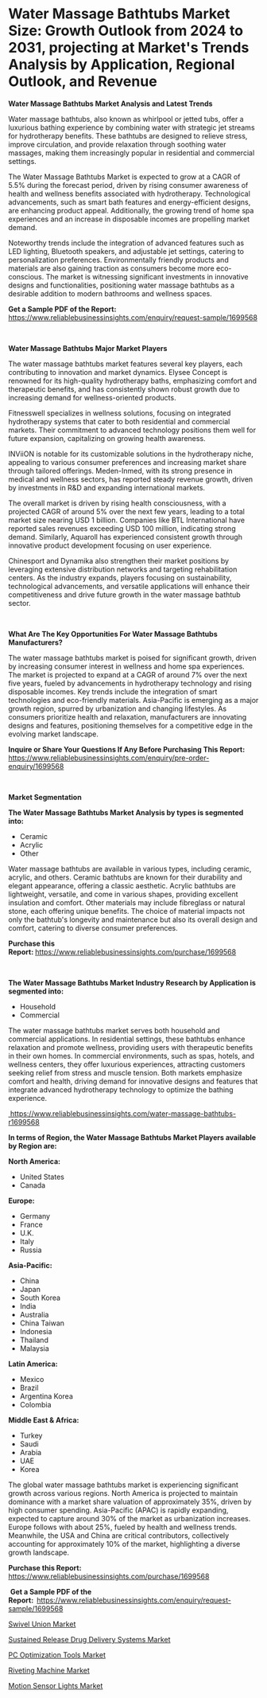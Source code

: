 <p><h1>Water Massage Bathtubs Market Size: Growth Outlook from 2024 to 2031, projecting at Market's Trends Analysis by Application, Regional Outlook, and Revenue</h1></p><p><strong>Water Massage Bathtubs Market Analysis and Latest Trends</strong></p>
<p><p>Water massage bathtubs, also known as whirlpool or jetted tubs, offer a luxurious bathing experience by combining water with strategic jet streams for hydrotherapy benefits. These bathtubs are designed to relieve stress, improve circulation, and provide relaxation through soothing water massages, making them increasingly popular in residential and commercial settings.</p><p>The Water Massage Bathtubs Market is expected to grow at a CAGR of 5.5% during the forecast period, driven by rising consumer awareness of health and wellness benefits associated with hydrotherapy. Technological advancements, such as smart bath features and energy-efficient designs, are enhancing product appeal. Additionally, the growing trend of home spa experiences and an increase in disposable incomes are propelling market demand.</p><p>Noteworthy trends include the integration of advanced features such as LED lighting, Bluetooth speakers, and adjustable jet settings, catering to personalization preferences. Environmentally friendly products and materials are also gaining traction as consumers become more eco-conscious. The market is witnessing significant investments in innovative designs and functionalities, positioning water massage bathtubs as a desirable addition to modern bathrooms and wellness spaces.</p></p>
<p><strong>Get a Sample PDF of the Report:&nbsp;</strong> <a href="https://www.reliablebusinessinsights.com/enquiry/request-sample/1699568?utm_campaign=1611&utm_medium=2&utm_source=Github&utm_content=ia&utm_term=30102024&utm_id=water-massage-bathtubs">https://www.reliablebusinessinsights.com/enquiry/request-sample/1699568</a></p>
<p>&nbsp;</p>
<p><strong>Water Massage Bathtubs Major Market Players</strong></p>
<p><p>The water massage bathtubs market features several key players, each contributing to innovation and market dynamics. Elysee Concept is renowned for its high-quality hydrotherapy baths, emphasizing comfort and therapeutic benefits, and has consistently shown robust growth due to increasing demand for wellness-oriented products. </p><p>Fitnesswell specializes in wellness solutions, focusing on integrated hydrotherapy systems that cater to both residential and commercial markets. Their commitment to advanced technology positions them well for future expansion, capitalizing on growing health awareness.</p><p>INViiON is notable for its customizable solutions in the hydrotherapy niche, appealing to various consumer preferences and increasing market share through tailored offerings. Meden-Inmed, with its strong presence in medical and wellness sectors, has reported steady revenue growth, driven by investments in R&D and expanding international markets.</p><p>The overall market is driven by rising health consciousness, with a projected CAGR of around 5% over the next few years, leading to a total market size nearing USD 1 billion. Companies like BTL International have reported sales revenues exceeding USD 100 million, indicating strong demand. Similarly, Aquaroll has experienced consistent growth through innovative product development focusing on user experience.</p><p>Chinesport and Dynamika also strengthen their market positions by leveraging extensive distribution networks and targeting rehabilitation centers. As the industry expands, players focusing on sustainability, technological advancements, and versatile applications will enhance their competitiveness and drive future growth in the water massage bathtub sector.</p></p>
<p>&nbsp;</p>
<p><strong>What Are The Key Opportunities For Water Massage Bathtubs Manufacturers?</strong></p>
<p><p>The water massage bathtubs market is poised for significant growth, driven by increasing consumer interest in wellness and home spa experiences. The market is projected to expand at a CAGR of around 7% over the next five years, fueled by advancements in hydrotherapy technology and rising disposable incomes. Key trends include the integration of smart technologies and eco-friendly materials. Asia-Pacific is emerging as a major growth region, spurred by urbanization and changing lifestyles. As consumers prioritize health and relaxation, manufacturers are innovating designs and features, positioning themselves for a competitive edge in the evolving market landscape.</p></p>
<p><strong>Inquire or Share Your Questions If Any Before Purchasing This Report:</strong> <a href="https://www.reliablebusinessinsights.com/enquiry/pre-order-enquiry/1699568?utm_campaign=1611&utm_medium=2&utm_source=Github&utm_content=ia&utm_term=30102024&utm_id=water-massage-bathtubs">https://www.reliablebusinessinsights.com/enquiry/pre-order-enquiry/1699568</a></p>
<p>&nbsp;</p>
<p><strong>Market Segmentation</strong></p>
<p><strong>The Water Massage Bathtubs Market Analysis by types is segmented into:</strong></p>
<p><ul><li>Ceramic</li><li>Acrylic</li><li>Other</li></ul></p>
<p><p>Water massage bathtubs are available in various types, including ceramic, acrylic, and others. Ceramic bathtubs are known for their durability and elegant appearance, offering a classic aesthetic. Acrylic bathtubs are lightweight, versatile, and come in various shapes, providing excellent insulation and comfort. Other materials may include fibreglass or natural stone, each offering unique benefits. The choice of material impacts not only the bathtub's longevity and maintenance but also its overall design and comfort, catering to diverse consumer preferences.</p></p>
<p><strong>Purchase this Report:&nbsp;</strong><a href="https://www.reliablebusinessinsights.com/purchase/1699568?utm_campaign=1611&utm_medium=2&utm_source=Github&utm_content=ia&utm_term=30102024&utm_id=water-massage-bathtubs">https://www.reliablebusinessinsights.com/purchase/1699568</a></p>
<p>&nbsp;</p>
<p><strong>The Water Massage Bathtubs Market Industry Research by Application is segmented into:</strong></p>
<p><ul><li>Household</li><li>Commercial</li></ul></p>
<p><p>The water massage bathtubs market serves both household and commercial applications. In residential settings, these bathtubs enhance relaxation and promote wellness, providing users with therapeutic benefits in their own homes. In commercial environments, such as spas, hotels, and wellness centers, they offer luxurious experiences, attracting customers seeking relief from stress and muscle tension. Both markets emphasize comfort and health, driving demand for innovative designs and features that integrate advanced hydrotherapy technology to optimize the bathing experience.</p></p>
<p><a href="https://www.reliablebusinessinsights.com/water-massage-bathtubs-r1699568?utm_campaign=1611&utm_medium=2&utm_source=Github&utm_content=ia&utm_term=30102024&utm_id=water-massage-bathtubs">&nbsp;https://www.reliablebusinessinsights.com/water-massage-bathtubs-r1699568</a></p>
<p><strong>In terms of Region, the Water Massage Bathtubs Market Players available by Region are:</strong></p>
<p>
    <p> <strong> North America: </strong>
        <ul>
            <li>United States</li>
            <li>Canada</li>
        </ul>
        </p> 
    <p> <strong> Europe: </strong>
        <ul>
            <li>Germany</li>
            <li>France</li>
            <li>U.K.</li>
            <li>Italy</li>
            <li>Russia</li>
        </ul>
        </p> 
    <p> <strong> Asia-Pacific: </strong>
        <ul>
            <li>China</li>
            <li>Japan</li>
            <li>South Korea</li>
            <li>India</li>
            <li>Australia</li>
            <li>China Taiwan</li>
            <li>Indonesia</li>
            <li>Thailand</li>
            <li>Malaysia</li>
        </ul>
        </p> 
    <p> <strong> Latin America: </strong>
        <ul>
            <li>Mexico</li>
            <li>Brazil</li>
            <li>Argentina Korea</li>
            <li>Colombia</li>
        </ul>
        </p> 
    <p> <strong> Middle East & Africa: </strong>
        <ul>
            <li>Turkey</li>
            <li>Saudi</li>
            <li>Arabia</li>
            <li>UAE</li>
            <li>Korea</li>
        </ul>
    </p>
    </p>
<p><p>The global water massage bathtubs market is experiencing significant growth across various regions. North America is projected to maintain dominance with a market share valuation of approximately 35%, driven by high consumer spending. Asia-Pacific (APAC) is rapidly expanding, expected to capture around 30% of the market as urbanization increases. Europe follows with about 25%, fueled by health and wellness trends. Meanwhile, the USA and China are critical contributors, collectively accounting for approximately 10% of the market, highlighting a diverse growth landscape.</p></p>
<p><strong>Purchase this Report: </strong><a href="https://www.reliablebusinessinsights.com/purchase/1699568?utm_campaign=1611&utm_medium=2&utm_source=Github&utm_content=ia&utm_term=30102024&utm_id=water-massage-bathtubs">https://www.reliablebusinessinsights.com/purchase/1699568</a></p>
<p>&nbsp;<strong>Get a Sample PDF of the Report:&nbsp;&nbsp;</strong><a href="https://www.reliablebusinessinsights.com/enquiry/request-sample/1699568?utm_campaign=1611&utm_medium=2&utm_source=Github&utm_content=ia&utm_term=30102024&utm_id=water-massage-bathtubs">https://www.reliablebusinessinsights.com/enquiry/request-sample/1699568</a></p>
<p><strong></strong></p>
<p><p><a href="https://www.linkedin.com/pulse/swivel-union-spectrum-usage-patterns-sector-evolution-2024-2031-aynjc?utm_campaign=1611&utm_medium=2&utm_source=Github&utm_content=ia&utm_term=30102024&utm_id=water-massage-bathtubs">Swivel Union Market</a></p><p><a href="https://www.linkedin.com/pulse/navigating-sustained-release-drug-delivery-systems-mark-5j2ne?utm_campaign=1611&utm_medium=2&utm_source=Github&utm_content=ia&utm_term=30102024&utm_id=water-massage-bathtubs">Sustained Release Drug Delivery Systems Market</a></p><p><a href="https://www.linkedin.com/pulse/pc-optimization-tools-market-analysis-product-segmentation-hyefe?utm_campaign=1611&utm_medium=2&utm_source=Github&utm_content=ia&utm_term=30102024&utm_id=water-massage-bathtubs">PC Optimization Tools Market</a></p><p><a href="https://www.linkedin.com/pulse/global-riveting-machine-market-sector2024-2031-metrics-wasye?utm_campaign=1611&utm_medium=2&utm_source=Github&utm_content=ia&utm_term=30102024&utm_id=water-massage-bathtubs">Riveting Machine Market</a></p><p><a href="https://www.linkedin.com/pulse/motion-sensor-lights-spectrum-usage-patterns-sector-evolution-vrcnc?utm_campaign=1611&utm_medium=2&utm_source=Github&utm_content=ia&utm_term=30102024&utm_id=water-massage-bathtubs">Motion Sensor Lights Market</a></p></p>